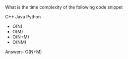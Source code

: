 What is the time complexity of the following code snippet

C++
Java
Python


* O(N)
* O(M)
* O(N+M)
* O(NM)


Answer:- O(N+M)